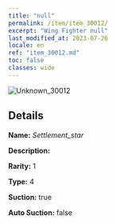 ```yaml
---
title: "null"
permalink: /item/item_30012/
excerpt: "Wing Fighter null"
last_modified_at: 2023-07-26
locale: en
ref: "item_30012.md"
toc: false
classes: wide
---
```



 ![Unknown_30012](/images/item/Settlement_star_p.png)



## Details

 **Name:** *Settlement_star* 

 **Description:** 

 **Rarity:** 1 

 **Type:** 4 

 **Suction:** true 

 **Auto Suction:** false 


